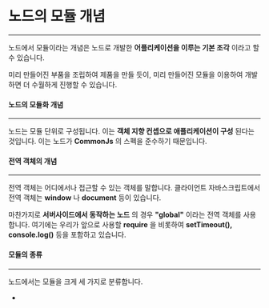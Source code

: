 # 노드의 모듈 개념
---
노드에서 모듈이라는 개념은 노드로 개발한 __어플리케이션을 이루는 기본 조각__ 이라고 할 수 있습니다.

미리 만들어진 부품을 조립하여 제품을 만들 듯이, 미리 만들어진 모듈을 이용하여 개발하면 더 수월하게 진행할 수 있습니다.

#### 노드의 모듈화 개념
---
노드는 모듈 단위로 구성됩니다. 이는 __객체 지향 컨셉으로 애플리케이션이 구성__ 된다는 것입니다. 이는 노드가 __CommonJs__ 의 스펙을 준수하기 때문입니다.

#### 전역 객체의 개념
---
전역 객체는 어디에서나 접근할 수 있는 객체를 말합니다.
클라이언트 자바스크립트에서 전역 객체는 __window__ 나 __document__ 등이 있습니다. 

마찬가지로 __서버사이드에서 동작하는 노드__ 의 경우 __"global"__ 이라는 전역 객체를 사용합니다. 여기에는 우리가 앞으로 사용할 __require__ 을 비롯하여 __setTimeout(), console.log()__ 등을 포함하고 있습니다.

#### 모듈의 종류
---
노드에서는 모듈을 크게 세 가지로 분류합니다.

- 